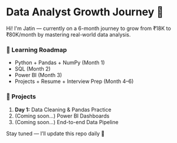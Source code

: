 # Data Analyst Growth Journey 🚀

Hi! I'm Jatin — currently on a 6-month journey to grow from ₹18K to ₹80K/month by mastering real-world data analysis.

### 📘 Learning Roadmap
- Python + Pandas + NumPy (Month 1)
- SQL (Month 2)
- Power BI (Month 3)
- Projects + Resume + Interview Prep (Month 4–6)

### 🧩 Projects
1. **Day 1:** Data Cleaning & Pandas Practice
2. (Coming soon...) Power BI Dashboards
3. (Coming soon...) End-to-end Data Pipeline

Stay tuned — I’ll update this repo daily 💪  
